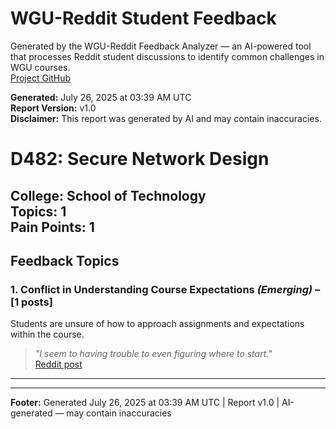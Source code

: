 # WGU-Reddit Student Feedback

Generated by the WGU-Reddit Feedback Analyzer — an AI-powered tool that processes Reddit student discussions to identify common challenges in WGU courses.  
[Project GitHub](https://wgudataninja.github.io/wgu-reddit-monitoring-pipeline/)

**Generated:** July 26, 2025 at 03:39 AM UTC  
**Report Version:** v1.0  
**Disclaimer:** This report was generated by AI and may contain inaccuracies.  
# D482: Secure Network Design
**College:** School of Technology  
**Topics:** 1  
**Pain Points:** 1  
---
## Feedback Topics
### 1. Conflict in Understanding Course Expectations _(Emerging)_ – [1 posts]
Students are unsure of how to approach assignments and expectations within the course.  
> _"I seem to having trouble to even figuring where to start."_  
> [Reddit post](https://reddit.com/comments/1gkiavq)  
---
---
**Footer:** Generated July 26, 2025 at 03:39 AM UTC | Report v1.0 | AI-generated — may contain inaccuracies  